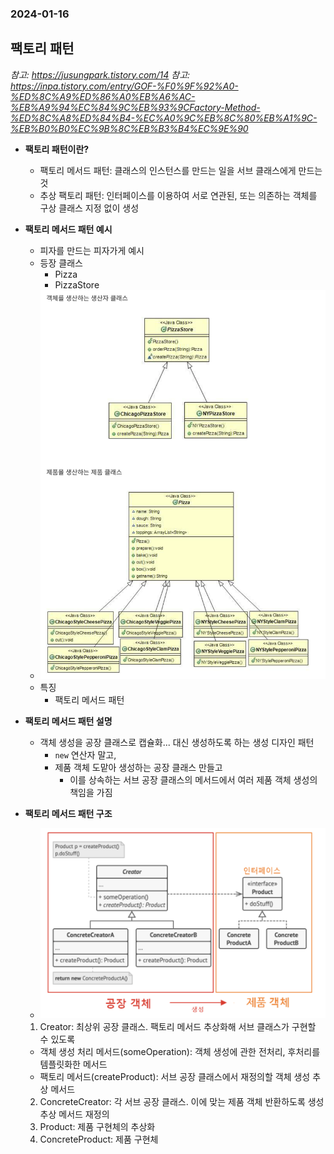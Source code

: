 ### 2024-01-16

## 팩토리 패턴
*참고: https://jusungpark.tistory.com/14*
*참고: https://inpa.tistory.com/entry/GOF-%F0%9F%92%A0-%ED%8C%A9%ED%86%A0%EB%A6%AC-%EB%A9%94%EC%84%9C%EB%93%9CFactory-Method-%ED%8C%A8%ED%84%B4-%EC%A0%9C%EB%8C%80%EB%A1%9C-%EB%B0%B0%EC%9B%8C%EB%B3%B4%EC%9E%90*
- **팩토리 패턴이란?**
  - 팩토리 메서드 패턴: 클래스의 인스턴스를 만드는 일을 서브 클래스에게 만드는 것
  - 추상 팩토리 패턴: 인터페이스를 이용하여 서로 연관된, 또는 의존하는 객체를 구상 클래스 지정 없이 생성

- **팩토리 메서드 패턴 예시**
  - 피자를 만드는 피자가게 예시
  - 등장 클래스 
    - Pizza
    - PizzaStore
  - ![](../images/2024-01-16-factory-method-pattern.png)
  - 특징
    - 팩토리 메서드 패턴

- **팩토리 메서드 패턴 설명**
  - 객체 생성을 공장 클래스로 캡슐화... 대신 생성하도록 하는 생성 디자인 패턴
    - `new` 연산자 말고, 
    - 제품 객체 도맡아 생성하는 공장 클래스 만들고
      - 이를 상속하는 서브 공장 클래스의 메서드에서 여러 제품 객체 생성의 책임을 가짐

- **팩토리 메서드 패턴 구조**
  - ![](../images/2024-01-16-fmp2.png)
  1. Creator: 최상위 공장 클래스. 팩토리 메서드 추상화해 서브 클래스가 구현할 수 있도록
    - 객체 생성 처리 메서드(someOperation): 객체 생성에 관한 전처리, 후처리를 템플릿화한 메서드
    - 팩토리 메서드(createProduct): 서브 공장 클래스에서 재정의할 객체 생성 추상 메서드
  2. ConcreteCreator: 각 서브 공장 클래스. 이에 맞는 제품 객체 반환하도록 생성 추상 메서드 재정의
  3. Product: 제품 구현체의 추상화
  4. ConcreteProduct: 제품 구현체
